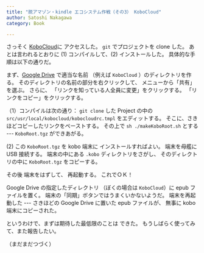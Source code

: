 ```yaml
---
title: "脱アマゾン・kindle エコシステム作戦（その3） KoboCloud"
author: Satoshi Nakagawa
category: Book

---
```

 
 さっそく
[KoboCloud](https://github.com/fsantint/KoboCloud)に
アクセスした。
`git` でプロジェクトを clone した。
あとは言われるとおりに
(1) コンパイルして、(2) インストールした。
具体的な手順は以下の通りだ。

 まず、[Google Drive](https://drive.google.com/)
で適当な名前
（例えば `KoboCloud` ）のディレクトリを作る。
そのディレクトリの名前の部分を右クリックして、
メニューから「共有」を選ぶ。
さらに、
「リンクを知っている人全員に変更」をクリックする。
「リンクをコピー」をクリックする。

 （1）コンパイルは次の通り：
`git clone` した Project の中の
`src/usr/local/kobocloud/kobocloudrc.tmpl` をエディットする。
そこに、さきほどコピーしたリンクをペーストする。
その上で `sh ./makeKoboRoot.sh` とする ---
`KoboRoot.tgz` ができあがる。

 (2) この `KoboRoot.tgz` を kobo 端末に
インストールすればよい。
端末を母艦に USB 接続する。
端末の中にある `.kobo` ディレクトリをさがし、
そのディレクトリの中に `KoboRoot.tgz` をコピーする。

 その後 端末をはずして、
再起動する。
これでＯＫ！

 Google Drive の指定したディレクトリ
（ぼくの場合は `KoboCloud`）に epub ファイルを置く。
端末の「同期」ボタンではうまくいかないようだ。
端末を再起動した ---
さきほどの Google Drive に置いた
epub ファイルが、
無事に kobo 端末にコピーされた。

 というわけで、まずは期待した最低限のことは
できた。
もうしばらく使ってみて、また報告したい。

 （まだまだつづく）

